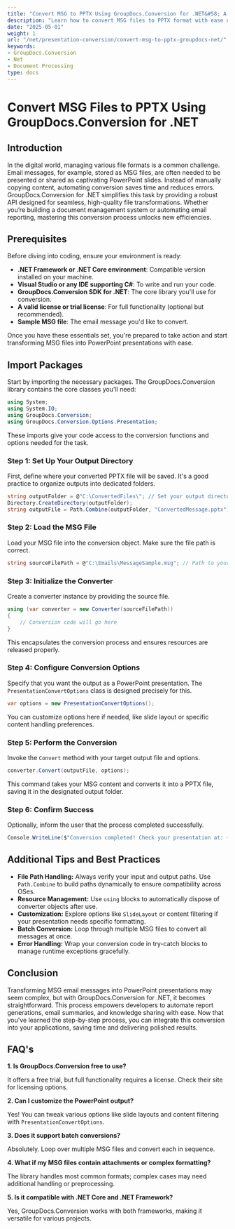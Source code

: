 ```yaml
---
title: "Convert MSG to PPTX Using GroupDocs.Conversion for .NET&#58; A Step-by-Step Guide"
description: "Learn how to convert MSG files to PPTX format with ease using GroupDocs.Conversion for .NET. Streamline your document management and enhance productivity."
date: "2025-05-01"
weight: 1
url: "/net/presentation-conversion/convert-msg-to-pptx-groupdocs-net/"
keywords:
- GroupDocs.Conversion
- Net
- Document Processing
type: docs
---
```

# Convert MSG Files to PPTX Using GroupDocs.Conversion for .NET

## Introduction

In the digital world, managing various file formats is a common challenge. Email messages, for example, stored as MSG files, are often needed to be presented or shared as captivating PowerPoint slides. Instead of manually copying content, automating conversion saves time and reduces errors. GroupDocs.Conversion for .NET simplifies this task by providing a robust API designed for seamless, high-quality file transformations. Whether you’re building a document management system or automating email reporting, mastering this conversion process unlocks new efficiencies.

## Prerequisites

Before diving into coding, ensure your environment is ready:

- **.NET Framework or .NET Core environment**: Compatible version installed on your machine.
- **Visual Studio or any IDE supporting C#**: To write and run your code.
- **GroupDocs.Conversion SDK for .NET**: The core library you'll use for conversion.
- **A valid license or trial license**: For full functionality (optional but recommended).
- **Sample MSG file**: The email message you'd like to convert.

Once you have these essentials set, you're prepared to take action and start transforming MSG files into PowerPoint presentations with ease.


## Import Packages

Start by importing the necessary packages. The GroupDocs.Conversion library contains the core classes you'll need:

```csharp
using System;
using System.IO;
using GroupDocs.Conversion;
using GroupDocs.Conversion.Options.Presentation;
```

These imports give your code access to the conversion functions and options needed for the task.

### Step 1: Set Up Your Output Directory

First, define where your converted PPTX file will be saved. It's a good practice to organize outputs into dedicated folders.

```csharp
string outputFolder = @"C:\ConvertedFiles\"; // Set your output directory path here
Directory.CreateDirectory(outputFolder);
string outputFile = Path.Combine(outputFolder, "ConvertedMessage.pptx");
```

### Step 2: Load the MSG File

Load your MSG file into the conversion object. Make sure the file path is correct.

```csharp
string sourceFilePath = @"C:\Emails\MessageSample.msg"; // Path to your MSG file
```

### Step 3: Initialize the Converter

Create a converter instance by providing the source file.

```csharp
using (var converter = new Converter(sourceFilePath))
{
    // Conversion code will go here
}
```

This encapsulates the conversion process and ensures resources are released properly.

### Step 4: Configure Conversion Options

Specify that you want the output as a PowerPoint presentation. The `PresentationConvertOptions` class is designed precisely for this.

```csharp
var options = new PresentationConvertOptions();
```

You can customize options here if needed, like slide layout or specific content handling preferences.

### Step 5: Perform the Conversion

Invoke the `Convert` method with your target output file and options.

```csharp
converter.Convert(outputFile, options);
```

This command takes your MSG content and converts it into a PPTX file, saving it in the designated output folder.

### Step 6: Confirm Success

Optionally, inform the user that the process completed successfully.

```csharp
Console.WriteLine($"Conversion completed! Check your presentation at: {outputFile}");
```

## Additional Tips and Best Practices

- **File Path Handling:** Always verify your input and output paths. Use `Path.Combine` to build paths dynamically to ensure compatibility across OSes.
- **Resource Management:** Use `using` blocks to automatically dispose of converter objects after use.
- **Customization:** Explore options like `SlideLayout` or content filtering if your presentation needs specific formatting.
- **Batch Conversion:** Loop through multiple MSG files to convert all messages at once.
- **Error Handling:** Wrap your conversion code in try-catch blocks to manage runtime exceptions gracefully.


## Conclusion

Transforming MSG email messages into PowerPoint presentations may seem complex, but with GroupDocs.Conversion for .NET, it becomes straightforward. This process empowers developers to automate report generations, email summaries, and knowledge sharing with ease. Now that you've learned the step-by-step process, you can integrate this conversion into your applications, saving time and delivering polished results.


## FAQ's

**1. Is GroupDocs.Conversion free to use?**  

It offers a free trial, but full functionality requires a license. Check their site for licensing options.

**2. Can I customize the PowerPoint output?**  

Yes! You can tweak various options like slide layouts and content filtering with `PresentationConvertOptions`.

**3. Does it support batch conversions?**  

Absolutely. Loop over multiple MSG files and convert each in sequence.

**4. What if my MSG files contain attachments or complex formatting?**  

The library handles most common formats; complex cases may need additional handling or preprocessing.

**5. Is it compatible with .NET Core and .NET Framework?**  

Yes, GroupDocs.Conversion works with both frameworks, making it versatile for various projects.

